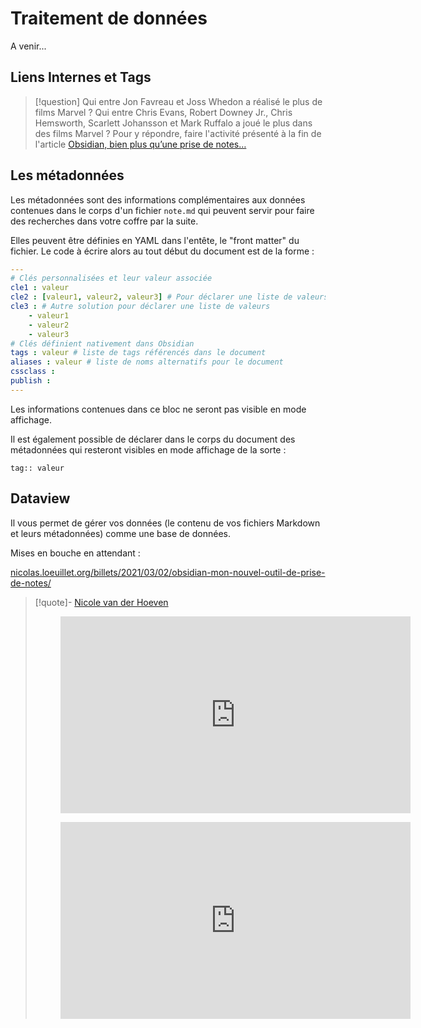 # Traitement de données

A venir...

## Liens Internes et Tags

>[!question] Qui entre Jon Favreau et Joss Whedon a réalisé le plus de films Marvel ? Qui entre Chris Evans, Robert Downey Jr., Chris Hemsworth, Scarlett Johansson et Mark Ruffalo a joué le plus dans des films Marvel ?
>Pour y répondre, faire l'activité présenté à la fin de l'article [Obsidian, bien plus qu’une prise de notes…](https://labonnedonne.fr/post/644122684651945984/obsidian-bien-plus-quune-prise-de-notes)



## Les métadonnées

Les métadonnées sont des informations complémentaires aux données contenues dans le corps d'un fichier `note.md` qui peuvent servir pour faire des recherches dans votre coffre par la suite.

Elles peuvent être définies en YAML dans l'entête, le "front matter" du fichier.
Le code à écrire alors au tout début du document est de la forme :

```YAML
---
# Clés personnalisées et leur valeur associée
cle1 : valeur
cle2 : [valeur1, valeur2, valeur3] # Pour déclarer une liste de valeurs
cle3 : # Autre solution pour déclarer une liste de valeurs
	- valeur1
	- valeur2
	- valeur3
# Clés définient nativement dans Obsidian
tags : valeur # liste de tags référencés dans le document
aliases : valeur # liste de noms alternatifs pour le document
cssclass :
publish : 
---
```
Les informations contenues dans ce bloc ne seront pas visible en mode affichage.

Il est également possible de déclarer dans le corps du document des métadonnées qui resteront visibles en mode affichage de la sorte :
```
tag:: valeur 
```


## Dataview

Il vous permet de gérer vos données (le contenu de vos fichiers Markdown et leurs métadonnées) comme une base de données.

Mises en bouche en attendant :

[nicolas.loeuillet.org/billets/2021/03/02/obsidian-mon-nouvel-outil-de-prise-de-notes/](https://nicolas.loeuillet.org/billets/2021/03/02/obsidian-mon-nouvel-outil-de-prise-de-notes/)

>[!quote]- [Nicole van der Hoeven](https://www.youtube.com/c/NicolevanderHoeven)
><center><figure><iframe width="560" height="315" src="https://www.youtube-nocookie.com/embed/vS-b_RUtL1A" title="YouTube video player" frameborder="0" allow="accelerometer; autoplay; clipboard-write; encrypted-media; gyroscope; picture-in-picture" allowfullscreen></iframe></figure></center>
><center><figure><iframe width="560" height="315" src="https://www.youtube-nocookie.com/embed/JTObSymEvWA" title="YouTube video player" frameborder="0" allow="accelerometer; autoplay; clipboard-write; encrypted-media; gyroscope; picture-in-picture" allowfullscreen></iframe></figure></center>

<!--
## En résumé

-   `#tag` : Créer un tag
-   `#nested/tag` : Créer un sous-tag
-   `aliases: [Alias1, Alias2]` : Créer un alias (à ajouter dans le frontmatter)

-->